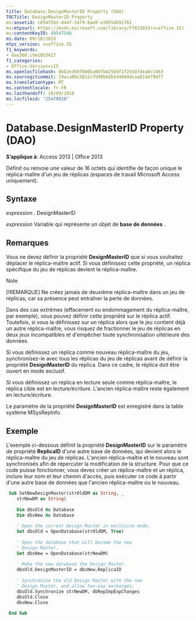 ```yaml
---
title: Database.DesignMasterID Property (DAO)
TOCTitle: DesignMasterID Property
ms:assetid: c0545561-d44f-5479-8ae0-e3955db91761
ms:mtpsurl: https://msdn.microsoft.com/library/Ff822824(v=office.15)
ms:contentKeyID: 48547508
ms.date: 09/18/2015
mtps_version: v=office.15
f1_keywords:
- dao360.chm1053417
f1_categories:
- Office.Version=v15
ms.openlocfilehash: 0bb2e369f886ba60fb425b9f1f2d10fdea0c1463
ms.sourcegitcommit: 19aca09c5812cfb98b68b5d4604dcaa814479df7
ms.translationtype: MT
ms.contentlocale: fr-FR
ms.lasthandoff: 10/09/2018
ms.locfileid: "25470818"
---
```

# <a name="databasedesignmasterid-property-dao"></a>Database.DesignMasterID Property (DAO)

**S’applique à**: Access 2013 | Office 2013

Définit ou renvoie une valeur de 16 octets qui identifie de façon unique le réplica-maître d'un jeu de réplicas (espaces de travail Microsoft Access uniquement).

## <a name="syntax"></a>Syntaxe

*expression* . DesignMasterID

*expression* Variable qui représente un objet de **base de données** .

## <a name="remarks"></a>Remarques

Vous ne devez définir la propriété **DesignMasterID** que si vous souhaitez déplacer le réplica-maître actif. Si vous définissez cette propriété, un réplica spécifique du jeu de réplicas devient le réplica-maître.

> [!NOTE]
> [!REMARQUE] Ne créez jamais de deuxième réplica-maître dans un jeu de réplicas, car sa présence peut entraîner la perte de données.

Dans des cas extrêmes (effacement ou endommagement du réplica-maître, par exemple), vous pouvez définir cette propriété sur le réplica actif. Toutefois, si vous la définissez sur un réplica alors que le jeu contient déjà un autre réplica-maître, vous risquez de fractionner le jeu de réplicas en deux jeux incompatibles et d'empêcher toute synchronisation ultérieure des données.

Si vous définissez un réplica comme nouveau réplica-maître du jeu, synchronisez-le avec tous les réplicas du jeu de réplicas avant de définir la propriété **DesignMasterID** du réplica. Dans ce cadre, le réplica doit être ouvert en mode exclusif.

Si vous définissez un réplica en lecture seule comme réplica-maître, le réplica cible est en lecture/écriture. L'ancien réplica-maître reste également en lecture/écriture.

Le paramètre de la propriété **DesignMasterID** est enregistré dans la table système MSysRepInfo.

## <a name="example"></a>Exemple

L'exemple ci-dessous définit la propriété **DesignMasterID** sur le paramètre de propriété **ReplicaID** d'une autre base de données, qui devient alors le réplica-maître du jeu de réplicas. L'ancien réplica-maître et le nouveau sont synchronisés afin de répercuter la modification de la structure. Pour que ce code puisse fonctionner, vous devez créer un réplica-maître et un réplica, inclure leur nom et leur chemin d'accès, puis exécuter ce code à partir d'une autre base de données que l'ancien réplica-maître ou le nouveau.

```vb 
 Sub SetNewDesignMaster(strOldDM as String, _ 
    strNewDM as String) 
    
    Dim dbsOld As Database 
    Dim dbsNew As Database 
    
    ' Open the current Design Master in exclusive mode. 
    Set dbsOld = OpenDatabase(strOldDM, True) 
    
    ' Open the database that will become the new 
    ' Design Master. 
    Set dbsNew = OpenDatabase(strNewDM) 
    
    ' Make the new database the Design Master. 
    dbsOld.DesignMasterID = dbsNew.ReplicaID 
    
    ' Synchronize the old Design Master with the new 
    ' Design Master, and allow two-way exchanges. 
    dbsOld.Synchronize strNewDM, dbRepImpExpChanges 
    dbsOld.Close 
    dbsNew.Close 
 
 End Sub 
 
```

